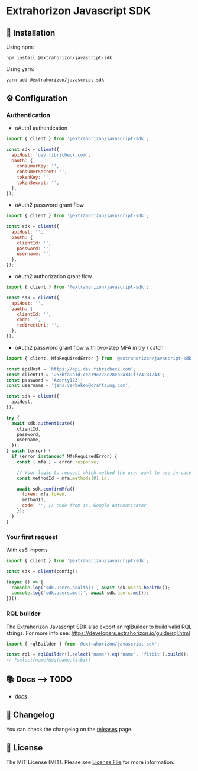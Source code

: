 # Extrahorizon Javascript SDK

## 🧙 Installation

Using npm:

```sh
npm install @extrahorizon/javascript-sdk
```

Using yarn:

```sh
yarn add @extrahorizon/javascript-sdk
```

## ⚙️ Configuration

### Authentication

- oAuth1 authentication

```js
import { client } from '@extrahorizon/javascript-sdk';

const sdk = client({
  apiHost: 'dev.fibricheck.com',
  oauth: {
    consumerKey: '',
    consumerSecret: '',
    tokenKey: '',
    tokenSecret: '',
  },
});
```

- oAuth2 password grant flow

```js
import { client } from '@extrahorizon/javascript-sdk';

const sdk = client({
  apiHost: '',
  oauth: {
    clientId: '',
    password: '',
    username: '',
  },
});
```

- oAuth2 authorization grant flow

```js
import { client } from '@extrahorizon/javascript-sdk';

const sdk = client({
  apiHost: '',
  oauth: {
    clientId: '',
    code: '',
    redirectUri: '',
  },
});
```

- oAuth2 password grant flow with two-step MFA in try / catch

```js
import { client, MfaRequiredError } from '@extrahorizon/javascript-sdk';

const apiHost = 'https://api.dev.fibricheck.com';
const clientId = '263bfa9a1d1ced19e228c28eb2a331f774184243';
const password = 'Azerty123';
const username = 'jens.verbeken@craftzing.com';

const sdk = client({
  apiHost,
});

try {
  await sdk.authenticate({
    clientId,
    password,
    username,
  });
} catch (error) {
  if (error instanceof MfaRequiredError) {
    const { mfa } = error.response;

    // Your logic to request which method the user want to use in case of multiple methods
    const methodId = mfa.methods[0].id;

    await sdk.confirmMfa({
      token: mfa.token,
      methodId,
      code: '', // code from ie. Google Authenticator
    });
  }
}
```

### Your first request

With es6 imports

```js
import { client } from '@extrahorizon/javascript-sdk';

const sdk = client(config);

(async () => {
  console.log('sdk.users.health()', await sdk.users.health());
  console.log('sdk.users.me()', await sdk.users.me());
})();
```

### RQL builder

The Extrahorizon Javascript SDK also export an rqlBuilder to build valid RQL strings. For more info see: https://developers.extrahorizon.io/guide/rql.html

```ts
import { rqlBuilder } from '@extrahorizon/javascript-sdk';

const rql = rqlBuilder().select('name').eq('name', 'fitbit').build();
// ?select(name)&eq(name,fitbit)
```

## 📚 Docs --> TODO

- [docs](https://extraHorizon.github.io/javascript-sdk/)

## 📝 Changelog

You can check the changelog on the [releases](https://github.com/craftzing/node-akeneo-api/releases) page.

## 🔑 License

The MIT License (MIT). Please see [License File](/LICENSE) for more information.
